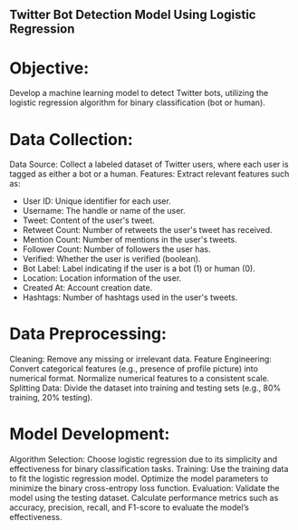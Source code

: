 ## Twitter Bot Detection Model Using Logistic Regression

# Objective:
Develop a machine learning model to detect Twitter bots, utilizing the logistic regression algorithm for binary classification (bot or human).

# Data Collection:
Data Source: Collect a labeled dataset of Twitter users, where each user is tagged as either a bot or a human.
Features: Extract relevant features such as:
- User ID: Unique identifier for each user.
- Username: The handle or name of the user.
- Tweet: Content of the user's tweet.
- Retweet Count: Number of retweets the user's tweet has received.
- Mention Count: Number of mentions in the user's tweets.
- Follower Count: Number of followers the user has.
- Verified: Whether the user is verified (boolean).
- Bot Label: Label indicating if the user is a bot (1) or human (0).
- Location: Location information of the user.
- Created At: Account creation date.
- Hashtags: Number of hashtags used in the user's tweets.

# Data Preprocessing:
Cleaning: Remove any missing or irrelevant data.
Feature Engineering:
Convert categorical features (e.g., presence of profile picture) into numerical format.
Normalize numerical features to a consistent scale.
Splitting Data: Divide the dataset into training and testing sets (e.g., 80% training, 20% testing).

# Model Development:
Algorithm Selection: Choose logistic regression due to its simplicity and effectiveness for binary classification tasks.
Training:
Use the training data to fit the logistic regression model.
Optimize the model parameters to minimize the binary cross-entropy loss function.
Evaluation:
Validate the model using the testing dataset.
Calculate performance metrics such as accuracy, precision, recall, and F1-score to evaluate the model’s effectiveness.
